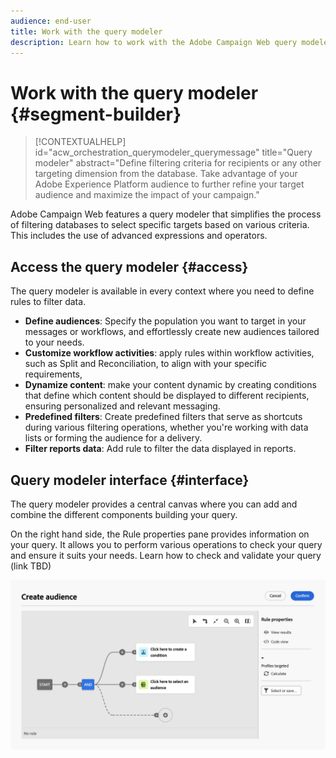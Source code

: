 ```yaml
---
audience: end-user
title: Work with the query modeler
description: Learn how to work with the Adobe Campaign Web query modeler.
---
```

# Work with the query modeler {#segment-builder}


>[!CONTEXTUALHELP]
>id="acw_orchestration_querymodeler_querymessage"
>title="Query modeler"
>abstract="Define filtering criteria for recipients or any other targeting dimension from the database. Take advantage of your Adobe Experience Platform audience to further refine your target audience and maximize the impact of your campaign."

Adobe Campaign Web features a query modeler that simplifies the process of filtering databases to select specific targets based on various criteria. This includes the use of advanced expressions and operators. 

## Access the query modeler {#access}

The query modeler is available in every context where you need to define rules to filter data.

* **Define audiences**: Specify the population you want to target in your messages or workflows, and effortlessly create new audiences tailored to your needs.
* **Customize workflow activities**: apply rules within workflow activities, such as Split and Reconciliation, to align with your specific requirements,
* **Dynamize content**: make your content dynamic by creating conditions that define which content should be displayed to different recipients, ensuring personalized and relevant messaging.
* **Predefined filters**: Create predefined filters that serve as shortcuts during various filtering operations, whether you're working with data lists or forming the audience for a delivery.
* **Filter reports data**: Add rule to filter the data displayed in reports.

## Query modeler interface {#interface}

The query modeler provides a central canvas where you can add and combine the different components building your query.

On the right hand side, the Rule properties pane provides information on your query. It allows you to perform various operations to check your query and ensure it suits your needs. Learn how to check and validate your query (link TBD)

![](assets/query-interface.png)
